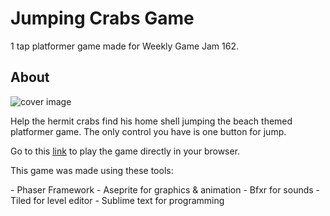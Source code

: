 # Jumping Crabs Game
1 tap platformer game made for Weekly Game Jam 162.

## About

![cover image](https://img.itch.zone/aW1nLzQwODk2NjkucG5n/315x250%23c/u5RFUs.png) 

<p>Help the hermit crabs find his home shell jumping the beach themed platformer game. The only control you have is one button for jump.</p>

Go to this [link](https://mpratama.itch.io/jumping-crab)  to play the game directly in your browser.

<p>This game was made using these tools:</p>
- Phaser Framework
- Aseprite for graphics & animation
- Bfxr for sounds
- Tiled for level editor
- Sublime text for programming
